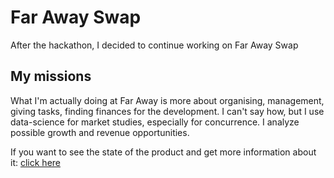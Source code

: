 # Far Away Swap
After the hackathon, I decided to continue working on Far Away Swap

## My missions

What I'm actually doing at Far Away is more about organising, management,
giving tasks, finding finances for the development. I can't say how,
but I use data-science for market studies, especially for concurrence. I analyze possible 
growth and revenue opportunities.

If you want to see the state of the product and get more information about it:
[click here](https://www.farswap.org/)
